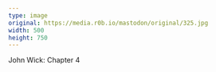 ```yaml
---
type: image
original: https://media.r0b.io/mastodon/original/325.jpg
width: 500
height: 750
---
```


John Wick: Chapter 4
